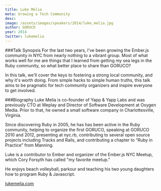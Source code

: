 ```yaml
---
title: Luke Melia
meta: Growing a Tech Community
desc:
image: /assets/images/speakers/2014/luke_melia.jpg
author: GORUCO
year: 2014
twitter: lukemelia
---
```


###Talk Synopsis
For the last two years, I've been growing the Ember.js community in NYC from nearly nothing to a vibrant group. Most of what works well for me are things that I learned from getting my sea legs in the Ruby community, so what better place to share than GORUCO?

In this talk, we'll cover the keys to fostering a strong local community, and why it's worth doing. From simple hacks to simple human truths, this talk aims to be pragmatic for tech community organizers and inspire everyone to get involved.

###Biography
Luke Melia is co-founder of Yapp & Yapp Labs and was previously CTO at Weplay and Director of Software Development at Oxygen Media. Prior to that, he owned a small software company in Charlottesville, Virginia.

Since discovering Ruby in 2005, he has has been active in the Ruby community, helping to organize the first GORUCO, speaking at GORUCO 2010 and 2012, presenting at nyc.rb, contributing to several open source projects including Tracks and Rails, and contributing a chapter to “Ruby in Practice” from Manning.

Luke is a contributor to Ember and organizer of the Ember.js NYC Meetup, which Cory Forsyth has called "my favorite meetup."

He enjoys beach volleyball, parkour and teaching his two young daughters how to program Ruby & Javascript.

[lukemelia.com](http://www.lukemelia.com)
